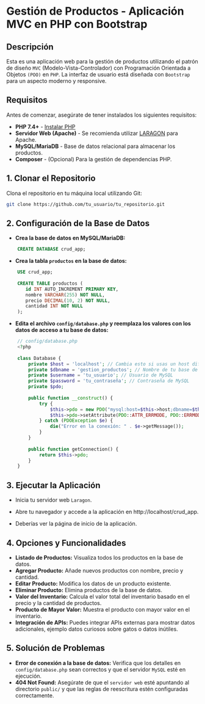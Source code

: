 # Gestión de Productos - Aplicación MVC en PHP con Bootstrap

## Descripción

Esta es una aplicación web para la gestión de productos utilizando el patrón de diseño `MVC` (Modelo-Vista-Controlador) con Programación Orientada a Objetos `(POO)` en `PHP`. La interfaz de usuario está diseñada con `Bootstrap` para un aspecto moderno y responsive.

## Requisitos

Antes de comenzar, asegúrate de tener instalados los siguientes requisitos:

- **PHP 7.4+** - [Instalar PHP](https://www.php.net/manual/es/install.php)
- **Servidor Web (Apache)** - Se recomienda utilizar [LARAGON](https://laragon.org/docs/) para Apache.
- **MySQL/MariaDB** - Base de datos relacional para almacenar los productos.
- **Composer** - (Opcional) Para la gestión de dependencias PHP.

## 1. Clonar el Repositorio

Clona el repositorio en tu máquina local utilizando Git:

```bash
git clone https://github.com/tu_usuario/tu_repositorio.git
````

## 2. Configuración de la Base de Datos

- **Crea la base de datos en MySQL/MariaDB:**

````sql
    CREATE DATABASE crud_app;
````

- **Crea la tabla `productos` en la base de datos:**

````sql
    USE crud_app;
        
    CREATE TABLE productos (
       id INT AUTO_INCREMENT PRIMARY KEY,
       nombre VARCHAR(255) NOT NULL,
       precio DECIMAL(10, 2) NOT NULL,
       cantidad INT NOT NULL
    );
````

- **Edita el archivo `config/database.php` y reemplaza los valores con los datos de acceso a tu base de datos:**

`````php
    // config/database.php
    <?php
    
    class Database {
        private $host = 'localhost'; // Cambia esto si usas un host diferente
        private $dbname = 'gestion_productos'; // Nombre de tu base de datos
        private $username = 'tu_usuario'; // Usuario de MySQL
        private $password = 'tu_contraseña'; // Contraseña de MySQL
        private $pdo;
    
        public function __construct() {
            try {
                $this->pdo = new PDO("mysql:host=$this->host;dbname=$this->dbname;charset=utf8", $this->username, $this->password);
                $this->pdo->setAttribute(PDO::ATTR_ERRMODE, PDO::ERRMODE_EXCEPTION);
            } catch (PDOException $e) {
                die("Error en la conexión: " . $e->getMessage());
            }
        }
    
        public function getConnection() {
            return $this->pdo;
        }
    }
`````

## 3. Ejecutar la Aplicación

- Inicia tu servidor web `Laragon`.

- Abre tu navegador y accede a la aplicación en http://localhost/crud_app.

- Deberías ver la página de inicio de la aplicación.

## 4. Opciones y Funcionalidades

- **Listado de Productos:** Visualiza todos los productos en la base de datos.
- **Agregar Producto:** Añade nuevos productos con nombre, precio y cantidad.
- **Editar Producto:** Modifica los datos de un producto existente.
- **Eliminar Producto:** Elimina productos de la base de datos.
- **Valor del Inventario:** Calcula el valor total del inventario basado en el precio y la cantidad de productos.
- **Producto de Mayor Valor:** Muestra el producto con mayor valor en el inventario.
- **Integración de APIs:** Puedes integrar APIs externas para mostrar datos adicionales, ejemplo datos curiosos sobre gatos o datos inútiles.

## 5. Solución de Problemas

- **Error de conexión a la base de datos:** Verifica que los detalles en `config/database.php` sean correctos y que el servidor `MySQL` esté en ejecución.
- **404 Not Found:** Asegúrate de que el `servidor web` esté apuntando al directorio `public/` y que las reglas de reescritura estén configuradas correctamente.